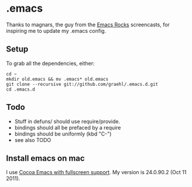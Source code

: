 .emacs
=================

Thanks to magnars, the guy from the [Emacs Rocks](http://emacsrocks.com) screencasts, for inspiring me to update my .emacs config.

Setup
-----
To grab all the dependencies, either:

    cd ~
    mkdir old.emacs && mv .emacs* old.emacs
    git clone --recursive git://github.com/graehl/.emacs.d.git
    cd .emacs.d

Todo
----

* Stuff in defuns/ should use require/provide.
* bindings should all be prefaced by a require
* bindings should be uniformly (kbd "C-<f1>")
* see also TODO


Install emacs on mac
--------------------
I use [Cocoa Emacs with fullscreen support](http://citizen428.net/blog/2010/06/26/fullscreen-emacs-on-macos-x/). My version is 24.0.90.2 (Oct 11 2011).
